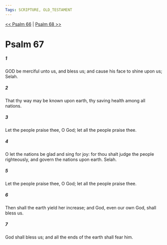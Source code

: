 ```yaml
---
Tags: SCRIPTURE, OLD_TESTAMENT
---
```


[<< Psalm 66](OLD_TESTAMENT/19_Psalms/Psalm_66.md) | [Psalm 68 >>](OLD_TESTAMENT/19_Psalms/Psalm_68.md)

# Psalm 67

##### 1
 GOD be merciful unto us, and bless us; and cause his face to shine upon us; Selah.
##### 2
 That thy way may be known upon earth, thy saving health among all nations.
##### 3
 Let the people praise thee, O God; let all the people praise thee.
##### 4
 O let the nations be glad and sing for joy: for thou shalt judge the people righteously, and govern the nations upon earth.  Selah.
##### 5
 Let the people praise thee, O God; let all the people praise thee.
##### 6
 Then shall the earth yield her increase; and God, even our own God, shall bless us.
##### 7
 God shall bless us; and all the ends of the earth shall fear him.

